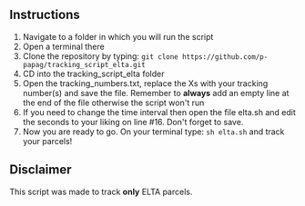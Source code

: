 ## Instructions
1. Navigate to a folder in which you will run the script
2. Open a terminal there
3. Clone the repository by typing: ``` git clone https://github.com/p-papag/tracking_script_elta.git ```
4. CD into the tracking_script_elta folder
5. Open the tracking_numbers.txt, replace the Xs with your tracking number(s) and save the file. Remember to **always** add an empty line at the end of the file otherwise the script won't run
6. If you need to change the time interval then open the file elta.sh and edit the seconds to your liking on line #16. Don't forget to save.
7. Now you are ready to go. On your terminal type: ```sh elta.sh``` and track your parcels!

## Disclaimer
This script was made to track **only** ELTA parcels.
